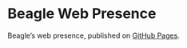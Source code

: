 # Beagle Web Presence

Beagle’s web presence, published on [GitHub Pages](https://jGleitz.github.io/Beagle/branches/doc-setup).